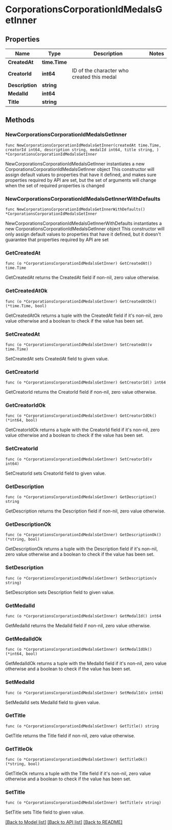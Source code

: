 # CorporationsCorporationIdMedalsGetInner

## Properties

Name | Type | Description | Notes
------------ | ------------- | ------------- | -------------
**CreatedAt** | **time.Time** |  | 
**CreatorId** | **int64** | ID of the character who created this medal | 
**Description** | **string** |  | 
**MedalId** | **int64** |  | 
**Title** | **string** |  | 

## Methods

### NewCorporationsCorporationIdMedalsGetInner

`func NewCorporationsCorporationIdMedalsGetInner(createdAt time.Time, creatorId int64, description string, medalId int64, title string, ) *CorporationsCorporationIdMedalsGetInner`

NewCorporationsCorporationIdMedalsGetInner instantiates a new CorporationsCorporationIdMedalsGetInner object
This constructor will assign default values to properties that have it defined,
and makes sure properties required by API are set, but the set of arguments
will change when the set of required properties is changed

### NewCorporationsCorporationIdMedalsGetInnerWithDefaults

`func NewCorporationsCorporationIdMedalsGetInnerWithDefaults() *CorporationsCorporationIdMedalsGetInner`

NewCorporationsCorporationIdMedalsGetInnerWithDefaults instantiates a new CorporationsCorporationIdMedalsGetInner object
This constructor will only assign default values to properties that have it defined,
but it doesn't guarantee that properties required by API are set

### GetCreatedAt

`func (o *CorporationsCorporationIdMedalsGetInner) GetCreatedAt() time.Time`

GetCreatedAt returns the CreatedAt field if non-nil, zero value otherwise.

### GetCreatedAtOk

`func (o *CorporationsCorporationIdMedalsGetInner) GetCreatedAtOk() (*time.Time, bool)`

GetCreatedAtOk returns a tuple with the CreatedAt field if it's non-nil, zero value otherwise
and a boolean to check if the value has been set.

### SetCreatedAt

`func (o *CorporationsCorporationIdMedalsGetInner) SetCreatedAt(v time.Time)`

SetCreatedAt sets CreatedAt field to given value.


### GetCreatorId

`func (o *CorporationsCorporationIdMedalsGetInner) GetCreatorId() int64`

GetCreatorId returns the CreatorId field if non-nil, zero value otherwise.

### GetCreatorIdOk

`func (o *CorporationsCorporationIdMedalsGetInner) GetCreatorIdOk() (*int64, bool)`

GetCreatorIdOk returns a tuple with the CreatorId field if it's non-nil, zero value otherwise
and a boolean to check if the value has been set.

### SetCreatorId

`func (o *CorporationsCorporationIdMedalsGetInner) SetCreatorId(v int64)`

SetCreatorId sets CreatorId field to given value.


### GetDescription

`func (o *CorporationsCorporationIdMedalsGetInner) GetDescription() string`

GetDescription returns the Description field if non-nil, zero value otherwise.

### GetDescriptionOk

`func (o *CorporationsCorporationIdMedalsGetInner) GetDescriptionOk() (*string, bool)`

GetDescriptionOk returns a tuple with the Description field if it's non-nil, zero value otherwise
and a boolean to check if the value has been set.

### SetDescription

`func (o *CorporationsCorporationIdMedalsGetInner) SetDescription(v string)`

SetDescription sets Description field to given value.


### GetMedalId

`func (o *CorporationsCorporationIdMedalsGetInner) GetMedalId() int64`

GetMedalId returns the MedalId field if non-nil, zero value otherwise.

### GetMedalIdOk

`func (o *CorporationsCorporationIdMedalsGetInner) GetMedalIdOk() (*int64, bool)`

GetMedalIdOk returns a tuple with the MedalId field if it's non-nil, zero value otherwise
and a boolean to check if the value has been set.

### SetMedalId

`func (o *CorporationsCorporationIdMedalsGetInner) SetMedalId(v int64)`

SetMedalId sets MedalId field to given value.


### GetTitle

`func (o *CorporationsCorporationIdMedalsGetInner) GetTitle() string`

GetTitle returns the Title field if non-nil, zero value otherwise.

### GetTitleOk

`func (o *CorporationsCorporationIdMedalsGetInner) GetTitleOk() (*string, bool)`

GetTitleOk returns a tuple with the Title field if it's non-nil, zero value otherwise
and a boolean to check if the value has been set.

### SetTitle

`func (o *CorporationsCorporationIdMedalsGetInner) SetTitle(v string)`

SetTitle sets Title field to given value.



[[Back to Model list]](../README.md#documentation-for-models) [[Back to API list]](../README.md#documentation-for-api-endpoints) [[Back to README]](../README.md)


